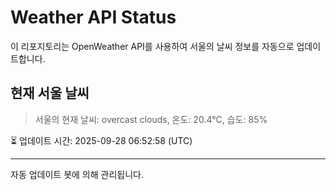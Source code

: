
# Weather API Status

이 리포지토리는 OpenWeather API를 사용하여 서울의 날씨 정보를 자동으로 업데이트합니다.

## 현재 서울 날씨
> 서울의 현재 날씨: overcast clouds, 온도: 20.4°C, 습도: 85%

⏳ 업데이트 시간: 2025-09-28 06:52:58 (UTC)

---
자동 업데이트 봇에 의해 관리됩니다.
